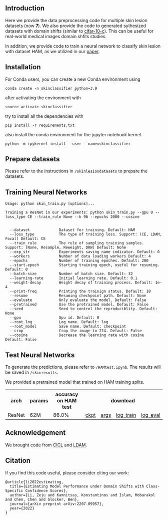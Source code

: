 ## Introduction

Here we provide the data preprocessing code for multiple skin lesion datasets (now **7**). We also provide the code to generated sythesized datasets with domain shifts (similar to [cifar-10-c](https://github.com/hendrycks/robustness)). This can be useful for real-world medical images domain shfits studies.

In addition, we provide code to train a neural network to classify skin lesion with dataset HAM, as we utilized in our [paper](https://arxiv.org/abs/2207.09957). 

## Installation

For Conda users, you can create a new Conda environment using

```
conda create -n skinclassifier python=3.9
```

after activating the environment with 
```
source activate skinclassifier
```
try to install all the dependencies with

```
pip install -r requirements.txt
```
also install the conda environment for the jupyter notebook kernel.

```
python -m ipykernel install --user --name=skinclassifier
```

## Prepare datasets

Please refer to the instructions in `/skinlesiondatasets` to prepare the datasets.


## Training Neural Networks

```console
Usage: python skin_train.py [options]...

Training a ResNet in our experiments: python skin_train.py --gpu 0 --loss_type CE --train_rule None --b 96 --epochs 2000 --cosine


  --dataset             Dataset for training. Default: HAM
  --loss_type           The type of training loss. Support: (CE, LDAM, Focal) Default: CE
  --train_rule          The rule of sampling training samples. Support: (None, Resample, Reweight, DRW) Default: None
  --exp_str             Experiments saving name indicator. Default: 0
  --workers             Number of data loading workers Default: 4
  --epochs              Number of training epoches. Default: 200
  --start-epoch         Starting training epoch, useful for resuming. Default: 0
  --batch-size          Number of batch size. Default: 32
  --learning-rate       Initial learning rate. Default: 0.1
  --weight-decay        Weight decay of training process. Default: 1e-4
  --print-freq          Printing the trainign status. Default: 10
  --resume              Resuming checkpoint path. Default: None
  --evaluate            Only evaluate the model. Default: False
  --pretrained          Use the pretrained model. Default: False
  --seed                Seed to control the reproduciblity. Default: None
  --gpu                 Gpu id. Default: 0
  --root_log            Log name. Default: log
  --root_model          Save name. Default: checkpoint
  --crop                Crop the image to 224. Default: False
  --cosine              Decrease the learning rate with cosine Default: False

```


## Test Neural Networks

To generate the predictions, please refer to `/HAMtest.ipynb`. The results will be saved in `/skinresults`.

We provided a pretrained model that trained on HAM training splits. 

<table>
  <tr>
    <th>arch</th>
    <th>params</th>
    <th>accuracy on HAM test</th>
    <th colspan="6">download</th>
  </tr>
  <tr>
    <td>ResNet</td>
    <td>62M</td>
    <td>86.0%</td>
    <td><a href="https://drive.google.com/file/d/1yc0aJ-6TfP3_ysvx_FUrfzFCxqx8JwoF/view?usp=drive_link">ckpt</a></td>
    <td><a href="https://drive.google.com/file/d/1sCtYfPS_mJeKGfBk7PiMuzfNMNJRXih_/view?usp=sharing">args</a></td>
    <td><a href="https://drive.google.com/file/d/17j2JhxZm5saORRiT78VYjQKj6nkTG9MN/view?usp=sharing">log_train</a></td>
    <td><a href="https://drive.google.com/file/d/1dxiqMMQiviT3vPPvEA05T6GNk7V5pI9o/view?usp=sharing">log_eval</a></td>
  </tr>
</table>


## Acknowledgement

We brought code from [CICL](https://github.com/YMarrakchi/CICL) and [LDAM](https://github.com/kaidic/LDAM-DRW).

## Citation
If you find this code useful, please consider citing our work:

```
@article{li2022estimating,
  title={Estimating Model Performance under Domain Shifts with Class-Specific Confidence Scores},
  author={Li, Zeju and Kamnitsas, Konstantinos and Islam, Mobarakol and Chen, Chen and Glocker, Ben},
  journal={arXiv preprint arXiv:2207.09957},
  year={2022}
}
```
